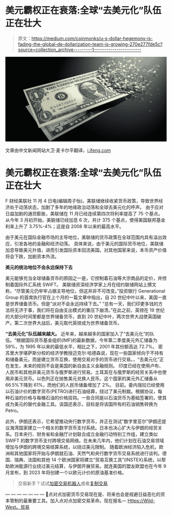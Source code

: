 # 美元霸权正在衰落:全球“去美元化”队伍正在壮大

> 原文：<https://medium.com/coinmonks/u-s-dollar-hegemony-is-fading-the-global-de-dollarization-team-is-growing-270e277fde5c?source=collection_archive---------1----------------------->

![](img/d1a5692a0fce432e8e06015024bf4018.png)

文章由中文新闻网站大卫·麦卡尔平翻译，[i.ifeng.com](https://i.ifeng.com/c/8KfasUtuzsY)

# 美元霸权正在衰落:全球“去美元化”队伍正在壮大

F 财经美联社 11 月 4 日电(编辑周子怡)。美联储继续收紧货币政策，导致世界经济处于动荡状态，加剧了多年的地缘政治动荡和全球去美元化的呼声。
由于应对日益加剧的通货膨胀，美联储在 11 月已经连续第四次将利率提高了 75 个基点。从今年 3 月初开始，美联储已经加息 6 次，共计 375 个基点，使得美国联邦基金利率上升了 3.75%-4%；这是自 2008 年以来的最高水平。

由于美元在国际金融市场的主导地位，美联储的货币政策在全球范围内具有溢出效应，引发各地的金融和经济动荡。
具体来说，由于美元的国际货币地位，美联储加息导致美元升值，进而引发国际资本回流美国。对其他国家来说，本币资产价值将会下跌，加剧资本外流。

**美元的统治地位不会永远保持下去**

美元能够充当全球储备货币的原因之一是，它控制着石油等大宗商品的定价，并控制着国际外汇系统 SWIFT。
美联储资深经济学家上月在纽约联储网站上撰文称，“尽管美元仍牢牢占据主导地位，但这并非不可改变。”投资银行 Generational Group 的首席执行官在上个月的一篇文章中指出，自 20 世纪中叶以来，美国一直是世界储备货币。但是“派对不会永远持续下去。”
“总有一天，我们印更多钱的方法将无济于事，我们将在自由支出模式的重压下崩溃。”在此之前，英镑在 19 世纪的大部分时间里都是世界储备货币，直到 20 世纪中叶，两次世界大战使英国破产。第二次世界大战后，美元取代英镑成为世界储备货币。

**“去美元化”队伍越来越大。**
近年来，越来越多的国家加入了“去美元化”的队伍。“根据国际货币基金组织(IMF)的最新数据，今年第二季度美元外汇储备为 59%，为 1995 年以来的最低水平，相比之下，2001 年其份额高达 72.7%。
密苏里大学堪萨斯分校的经济学教授迈克尔·哈德森说，现在一些国家倾向于不持有和储备美元，而是建立货币互换，使用交易对手的货币进行交易。，“去美元化”正在发生，未来的规则不会是美国的新自由主义金融规则。
印度已经在使用卢布、人民币和其他非美元货币与俄罗斯进行贸易。土耳其在与俄罗斯的经贸关系中也使用非美元货币。以色列正在抛售美元兑换人民币。这个国家的美元外汇储备从 66.5%下降到 61%，而他们的人民币储备增加了 2%。
目前。委内瑞拉已经使用以石油计价的数字货币(PETRO)进行石油结算，绕过了美元制裁。根据协议，每种石油的价格与每桶石油的价格挂钩。一些合同是以石油货币为基础签署的，使其成为美元的替代金融工具。该国还表示，目标是将该国所有的石油销售转换为 Petro。

此外，伊朗还表示，它希望推动央行数字货币，并正在测试“数字里亚尔”伊朗还提议海湾国家建立一个相关的数字货币支付系统。日本也决心扩大与伊朗的经贸关系。日本央行、财务省和金融厅计划联合成立金融行动特别工作组，建立类似 SWIFT 的数字货币支付跨境交易网络。在未来几年内，他们计划在石油交易领域增加与伊朗的跨境交易结算系统，以绕过美元限制。
随着欧洲经济陷入危机，欧洲和其他国家将开始与伊朗就石油、天然气和央行数字货币交易系统进行谈判。德国、瑞典、法国和其他 14 个欧洲国家将建立“贸易互换工具”(INSTEX)系统，以帮助欧洲能源行业绕过美元结算，与伊朗开展贸易。就连美国的盟友欧盟也在今年 9 月宣布，到 2023 年将创建一个以欧元计价的原油基准价格。

> 交易新手？试试[加密交易机器人](/coinmonks/crypto-trading-bot-c2ffce8acb2a)或者[复制交易](/coinmonks/top-10-crypto-copy-trading-platforms-for-beginners-d0c37c7d698c)

— — — — — — —
🔴点对点加密货币交易现在是、将来也会是规避日益恶化的资本管制的最重要工具。加入点对点加密交易革命。现在报名— [Https://Wild-West。贸易](https://www.youtube.com/redirect?event=video_description&redir_token=QUFFLUhqbEs0WWgybWhXelY1SGZoRC1mN1FYS2tyZGRFd3xBQ3Jtc0tueUt1d01FcS00ZllzQzBBTndkOXktbVZnY2Rha1c1Q0xVWHp6aVJpNjdqMXUyN0FzMmpoaWJWT3NGQm5acE84V1Qtc0lUcGpaYU9ralN0NUVINlBlNGVzb1JCV3c3RElqaVVsQXRrUm9pR0RnTEFYaw&q=https%3A%2F%2Fwild-west.trade%2F&v=snmHTbk-DSU)